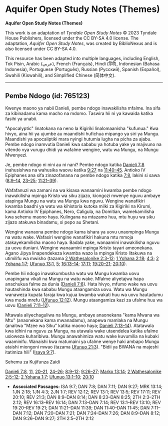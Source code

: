 # Aquifer Open Study Notes (Themes)

**Aquifer Open Study Notes (Themes)**

This work is an adaptation of *Tyndale Open Study Notes* © 2023 Tyndale House Publishers, licensed under the CC BY\-SA 4\.0 license. The adaptation, *Aquifer Open Study Notes*, was created by BiblioNexus and is also licensed under CC BY\-SA 4\.0\.

This resource has been adapted into multiple languages, including English, Tok Pisin, Arabic (عربي), French (Français), Hindi (हिंदी), Indonesian (Bahasa Indonesia), Portuguese (Português), Russian (Русский), Spanish (Español), Swahili (Kiswahili), and Simplified Chinese (简体中文).



--------------------------------

## Pembe Ndogo (id: 765123)

Kwenye maono ya nabii Danieli, pembe ndogo inawakilisha mfalme. Ina sifa za kibinadamu kama macho na mdomo. Taswira hii ni ya kawaida katika fasihi ya unabii.

"Apocalyptic" linatokana na neno la Kigiriki linalomaanisha "kufunua." Kwa hivyo, aina hii ya ujumbe au maandishi hufichua mipango ya siri ya Mungu. Maandishi ya apocaliptiki mara nyingi hutumia lugha na picha za ajabu. Pembe ndogo inamvutia Danieli kwa sababu ya hotuba yake ya majivuno na vitendo vya vurugu dhidi ya wafalme wengine, watu wa Mungu, na Mungu Mwenyezi.

Je, pembe ndogo ni nini au ni nani? Pembe ndogo katika [Danieli 7:8](https://ref.ly/Dan7:8) inahusishwa na wahusika waovu katika [9:27](https://ref.ly/Dan9:27) na [11:40–45](https://ref.ly/Dan11:40-Dan11:45). Antioko IV Epiphanes ana sifa zinazofanana na pembe ndogo katika [7:8](https://ref.ly/Dan7:8), lakini si sawa ([8:9–14](https://ref.ly/Dan8:9-Dan8:14), [23–25](https://ref.ly/Dan8:23-Dan8:25); [11:21–39](https://ref.ly/Dan11:21-Dan11:39)).

Wafafanuzi wa zamani na wa kisasa wanaamini kwamba pembe ndogo inawakilisha mpinga Kristo wa siku zijazo, kiongozi mwenye nguvu ambaye atapinga Mungu na watu wa Mungu kwa nguvu. Wengine wanafikiri kwamba baadhi ya watu wa kihistoria kutoka milki za Kigiriki na Kirumi, kama Antioko IV Epiphanes, Nero, Caligula, na Domitian, wamekamilisha kwa sehemu maono haya. Kulingana na mtazamo huu, mtu huyu wa siku zijazo atakuwa binadamu, si pepo au Shetani.

Wengine wanaona pembe ndogo kama ishara ya uovu unaompinga Mungu na watu wake. Wafasiri wengine wanafikiri hakuna mtu mmoja atakayekamilisha maono haya. Badala yake, wanaamini inawakilisha nguvu za uovu duniani. Wengine wanaamini mpinga Kristo tayari ameonekana. Agano Jipya linapendekeza kwamba wazo la mpinga Kristo litakuwa na utimilifu wa mwisho (tazama [2 Wathesalonike 2:3–12](https://ref.ly/2Thess2:3-2Thess2:12); [1 Yohana 2:18](https://ref.ly/1John2:18); [4:3](https://ref.ly/1John4:3); [2 Yohana 1:7](https://ref.ly/2John1:7); [Ufunuo 13:1](https://ref.ly/Rev13:1), [5](https://ref.ly/Rev13:5); [16:13–14](https://ref.ly/Rev16:13-Rev16:14); [17:11](https://ref.ly/Rev17:11); [19:20–21](https://ref.ly/Rev19:20-Rev19:21); [20:10](https://ref.ly/Rev20:10)).

Pembe hii ndogo inawakumbusha watu wa Mungu kwamba uovu unapingana vikali na Mungu na watu wake. Mfalme aliyetajwa hapa anachukua falme za dunia ([Danieli 7:8](https://ref.ly/Dan7:8)). Hata hivyo, mfumo wake wa uovu hautashinda kwa sababu Mungu ataangamiza uovu. Watu wa Mungu wanaweza kupata faraja kwa kujua kwamba wakati huu wa uovu hautadumu kwa muda mrefu ([Ufunuo 12:12](https://ref.ly/Rev12:12)). Mungu ataangamiza kazi za ufalme huu wa uovu ([Danieli 7:11–12](https://ref.ly/Dan7:11-Dan7:12)).

Mtawala aliyechaguliwa na Mungu, ambaye anaonekana "kama Mwana wa Mtu" (anaonekana kama mwanadamu), anapewa mamlaka na Mungu (anaitwa "Mzee wa Siku" katika maono haya; [Danieli 7:13–14](https://ref.ly/Dan7:13-Dan7:14)). Atatawala kwa idhini na nguvu za Mungu, na utawala wake utaendelea katika ufalme usioweza kuharibiwa. Mungu anawahimiza watu wake kuvumilia na kubaki waaminifu. Wanaishi kwa matumaini ya ufalme wenye haki ambapo Mungu ataishi miongoni mwao (tazama [Ufunuo 21:3](https://ref.ly/Rev21:3)). "Bidii ya BWANA na majeshi itatimiza hili" ([Isaya 9:7](https://ref.ly/Isa9:7)).

Sehemu za Kujifunza Zaidi

[Danieli 7:8](https://ref.ly/Dan7:8), [11](https://ref.ly/Dan7:11), [20–21](https://ref.ly/Dan7:20-Dan7:21), [24–26](https://ref.ly/Dan7:24-Dan7:26); [8:9–12](https://ref.ly/Dan8:9-Dan8:12); [9:26–27](https://ref.ly/Dan9:26-Dan9:27); [Marko 13:14](https://ref.ly/Mark13:14); [2 Wathesalonike 2:5–12](https://ref.ly/2Thess2:5-2Thess2:12); [2 Yohana 1:7](https://ref.ly/2John1:7); [Ufunuo 13:1–10](https://ref.ly/Rev13:1-Rev13:10); [20:10](https://ref.ly/Rev20:10)

* **Associated Passages:** ISA 9:7; DAN 7:8; DAN 7:11; DAN 9:27; MRK 13:14; 1JN 2:18; 1JN 4:3; 2JN 1:7; REV 12:12; REV 13:1; REV 13:5; REV 17:11; REV 20:10; REV 21:3; DAN 8:9–DAN 8:14; DAN 8:23–DAN 8:25; 2TH 2:3–2TH 2:12; REV 16:13–REV 16:14; DAN 7:13–DAN 7:14; REV 13:1–REV 13:10; REV 19:20–REV 19:21; DAN 11:21–DAN 11:39; DAN 11:40–DAN 11:45; DAN 7:11–DAN 7:12; DAN 7:20–DAN 7:21; DAN 7:24–DAN 7:26; DAN 8:9–DAN 8:12; DAN 9:26–DAN 9:27; 2TH 2:5–2TH 2:12

